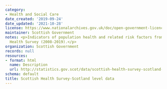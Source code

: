 ```yaml
---
category:
- Health and Social Care
date_created: '2019-09-24'
date_updated: '2021-10-28'
license: https://www.nationalarchives.gov.uk/doc/open-government-licence/version/3/
maintainer: Scottish Government
notes: <p>Indicators of population health and related risk factors from the Scottish
  Health Survey (2008-2019).</p>
organization: Scottish Government
records: null
resources:
- format: html
  name: Description
  url: http://statistics.gov.scot/data/scottish-health-survey-scotland-level-data
schema: default
title: Scottish Health Survey-Scotland level data
---
```

